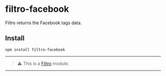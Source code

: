 filtro-facebook
===============

Filtro returns the Facebook tags data.

## Install

`npm install filtro-facebook`

 ---
 > :warning: This is a [Filtro](http://github.com/felquis/filtro) module.
 ---